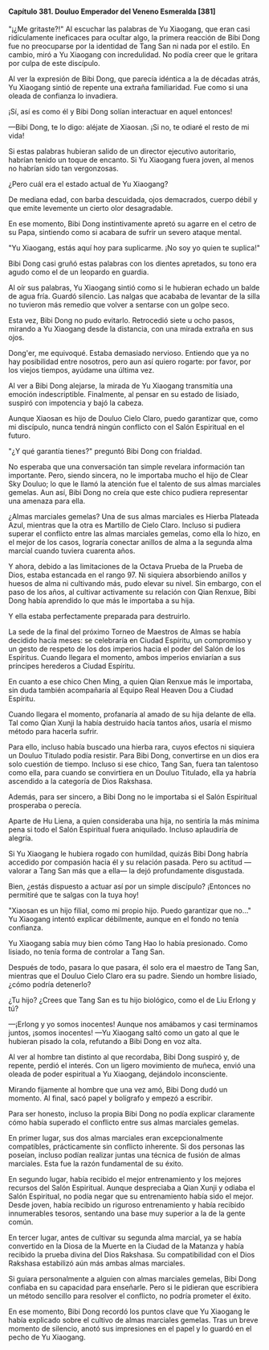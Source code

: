 
#### Capítulo 381. Douluo Emperador del Veneno Esmeralda [381]


"¡¿Me gritaste?!" Al escuchar las palabras de Yu Xiaogang, que eran casi ridículamente ineficaces para ocultar algo, la primera reacción de Bibi Dong fue no preocuparse por la identidad de Tang San ni nada por el estilo. En cambio, miró a Yu Xiaogang con incredulidad. No podía creer que le gritara por culpa de este discípulo.

Al ver la expresión de Bibi Dong, que parecía idéntica a la de décadas atrás, Yu Xiaogang sintió de repente una extraña familiaridad. Fue como si una oleada de confianza lo invadiera.

¡Sí, así es como él y Bibi Dong solían interactuar en aquel entonces!

—Bibi Dong, te lo digo: aléjate de Xiaosan. ¡Si no, te odiaré el resto de mi vida!

Si estas palabras hubieran salido de un director ejecutivo autoritario, habrían tenido un toque de encanto. Si Yu Xiaogang fuera joven, al menos no habrían sido tan vergonzosas.

¿Pero cuál era el estado actual de Yu Xiaogang?

De mediana edad, con barba descuidada, ojos demacrados, cuerpo débil y que emite levemente un cierto olor desagradable.

En ese momento, Bibi Dong instintivamente apretó su agarre en el cetro de su Papa, sintiendo como si acabara de sufrir un severo ataque mental.

"Yu Xiaogang, estás aquí hoy para suplicarme. ¡No soy yo quien te suplica!"

Bibi Dong casi gruñó estas palabras con los dientes apretados, su tono era agudo como el de un leopardo en guardia.

Al oír sus palabras, Yu Xiaogang sintió como si le hubieran echado un balde de agua fría. Guardó silencio. Las nalgas que acababa de levantar de la silla no tuvieron más remedio que volver a sentarse con un golpe seco.

Esta vez, Bibi Dong no pudo evitarlo. Retrocedió siete u ocho pasos, mirando a Yu Xiaogang desde la distancia, con una mirada extraña en sus ojos.

Dong'er, me equivoqué. Estaba demasiado nervioso. Entiendo que ya no hay posibilidad entre nosotros, pero aun así quiero rogarte: por favor, por los viejos tiempos, ayúdame una última vez.

Al ver a Bibi Dong alejarse, la mirada de Yu Xiaogang transmitía una emoción indescriptible. Finalmente, al pensar en su estado de lisiado, suspiró con impotencia y bajó la cabeza.

Aunque Xiaosan es hijo de Douluo Cielo Claro, puedo garantizar que, como mi discípulo, nunca tendrá ningún conflicto con el Salón Espiritual en el futuro.

"¿Y qué garantía tienes?" preguntó Bibi Dong con frialdad.

No esperaba que una conversación tan simple revelara información tan importante. Pero, siendo sincera, no le importaba mucho el hijo de Clear Sky Douluo; lo que le llamó la atención fue el talento de sus almas marciales gemelas. Aun así, Bibi Dong no creía que este chico pudiera representar una amenaza para ella.

¿Almas marciales gemelas? Una de sus almas marciales es Hierba Plateada Azul, mientras que la otra es Martillo de Cielo Claro. Incluso si pudiera superar el conflicto entre las almas marciales gemelas, como ella lo hizo, en el mejor de los casos, lograría conectar anillos de alma a la segunda alma marcial cuando tuviera cuarenta años.

Y ahora, debido a las limitaciones de la Octava Prueba de la Prueba de Dios, estaba estancada en el rango 97. Ni siquiera absorbiendo anillos y huesos de alma ni cultivando más, pudo elevar su nivel. Sin embargo, con el paso de los años, al cultivar activamente su relación con Qian Renxue, Bibi Dong había aprendido lo que más le importaba a su hija.

Y ella estaba perfectamente preparada para destruirlo.

La sede de la final del próximo Torneo de Maestros de Almas se había decidido hacía meses: se celebraría en Ciudad Espíritu, un compromiso y un gesto de respeto de los dos imperios hacia el poder del Salón de los Espíritus. Cuando llegara el momento, ambos imperios enviarían a sus príncipes herederos a Ciudad Espíritu.

En cuanto a ese chico Chen Ming, a quien Qian Renxue más le importaba, sin duda también acompañaría al Equipo Real Heaven Dou a Ciudad Espíritu.

Cuando llegara el momento, profanaría al amado de su hija delante de ella. Tal como Qian Xunji la había destruido hacía tantos años, usaría el mismo método para hacerla sufrir.

Para ello, incluso había buscado una hierba rara, cuyos efectos ni siquiera un Douluo Titulado podía resistir. Para Bibi Dong, convertirse en un dios era solo cuestión de tiempo. Incluso si ese chico, Tang San, fuera tan talentoso como ella, para cuando se convirtiera en un Douluo Titulado, ella ya habría ascendido a la categoría de Dios Rakshasa.

Además, para ser sincero, a Bibi Dong no le importaba si el Salón Espiritual prosperaba o perecía.

Aparte de Hu Liena, a quien consideraba una hija, no sentiría la más mínima pena si todo el Salón Espiritual fuera aniquilado. Incluso aplaudiría de alegría.

Si Yu Xiaogang le hubiera rogado con humildad, quizás Bibi Dong habría accedido por compasión hacia él y su relación pasada. Pero su actitud —valorar a Tang San más que a ella— la dejó profundamente disgustada.

Bien, ¿estás dispuesto a actuar así por un simple discípulo? ¡Entonces no permitiré que te salgas con la tuya hoy!

"Xiaosan es un hijo filial, como mi propio hijo. Puedo garantizar que no..." Yu Xiaogang intentó explicar débilmente, aunque en el fondo no tenía confianza.

Yu Xiaogang sabía muy bien cómo Tang Hao lo había presionado. Como lisiado, no tenía forma de controlar a Tang San.

Después de todo, pasara lo que pasara, él solo era el maestro de Tang San, mientras que el Douluo Cielo Claro era su padre. Siendo un hombre lisiado, ¿cómo podría detenerlo?

¿Tu hijo? ¿Crees que Tang San es tu hijo biológico, como el de Liu Erlong y tú?

—¡Erlong y yo somos inocentes! Aunque nos amábamos y casi terminamos juntos, ¡somos inocentes! —Yu Xiaogang saltó como un gato al que le hubieran pisado la cola, refutando a Bibi Dong en voz alta.

Al ver al hombre tan distinto al que recordaba, Bibi Dong suspiró y, de repente, perdió el interés. Con un ligero movimiento de muñeca, envió una oleada de poder espiritual a Yu Xiaogang, dejándolo inconsciente.

Mirando fijamente al hombre que una vez amó, Bibi Dong dudó un momento. Al final, sacó papel y bolígrafo y empezó a escribir.

Para ser honesto, incluso la propia Bibi Dong no podía explicar claramente cómo había superado el conflicto entre sus almas marciales gemelas.

En primer lugar, sus dos almas marciales eran excepcionalmente compatibles, prácticamente sin conflicto inherente. Si dos personas las poseían, incluso podían realizar juntas una técnica de fusión de almas marciales. Esta fue la razón fundamental de su éxito.

En segundo lugar, había recibido el mejor entrenamiento y los mejores recursos del Salón Espiritual. Aunque despreciaba a Qian Xunji y odiaba el Salón Espiritual, no podía negar que su entrenamiento había sido el mejor. Desde joven, había recibido un riguroso entrenamiento y había recibido innumerables tesoros, sentando una base muy superior a la de la gente común.

En tercer lugar, antes de cultivar su segunda alma marcial, ya se había convertido en la Diosa de la Muerte en la Ciudad de la Matanza y había recibido la prueba divina del Dios Rakshasa. Su compatibilidad con el Dios Rakshasa estabilizó aún más ambas almas marciales.

Si guiara personalmente a alguien con almas marciales gemelas, Bibi Dong confiaba en su capacidad para enseñarle. Pero si le pidieran que escribiera un método sencillo para resolver el conflicto, no podría prometer el éxito.

En ese momento, Bibi Dong recordó los puntos clave que Yu Xiaogang le había explicado sobre el cultivo de almas marciales gemelas. Tras un breve momento de silencio, anotó sus impresiones en el papel y lo guardó en el pecho de Yu Xiaogang.